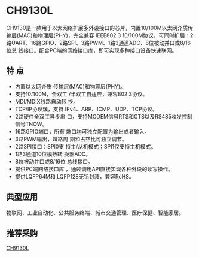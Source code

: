 CH9130L
==============================
CH9130是一款用于以太网络扩展多外设接口的芯片，内置10/100M以太网介质传输层(MAC)和物理层(PHY)，完全兼容 IEEE802.3 10/100M协议，可同时扩展：2路UART、16路GPIO、2路SPI、3路PWM、1路3通道ADC、8位被动并口或8/16位总 线接口。配合PC端的网络接口库，即可实现多种接口设备快速联网。
## 特 点
* 内置以太网介质 传输层(MAC)和物理层(PHY)。
* 支持10/100M，全双工 /半双工自适应，兼容802.3协议。
* MDI/MDIX线路自动转 换。
* TCP/IP协议簇，支持 IPv4、ARP、ICMP、UDP、TCP协议。
* 2路硬件全双工异步串 口，支持MODEM信号RTS和CTS以及RS485收发控制信号TNOW。
* 16路GPIO端口，所有 端口均可独立配置为输出或者输入。
* 3路PWM输出，每路周 期和占空比可独立调节。
* 2路SPI接口：SPI0支 持主/从机模式；SPI1仅支持主机模式。
* 1路3通道10位模数转 换器ADC。
* 8位被动并口或8/16位 总线接口。
* 提供PC端网络接口库 ，通过调用API直接实现各种外设的读写操作。
* 提供LQFP64M和 LQFP128无铅封装，兼容RoHS。
## 典型应用
物联网、工业自动化、公共服务终端、城市交通管理、医疗保健、智能家居。
## 推荐采购
[CH9130L](http://www.szlcsc.com/product/details_98588.html)
